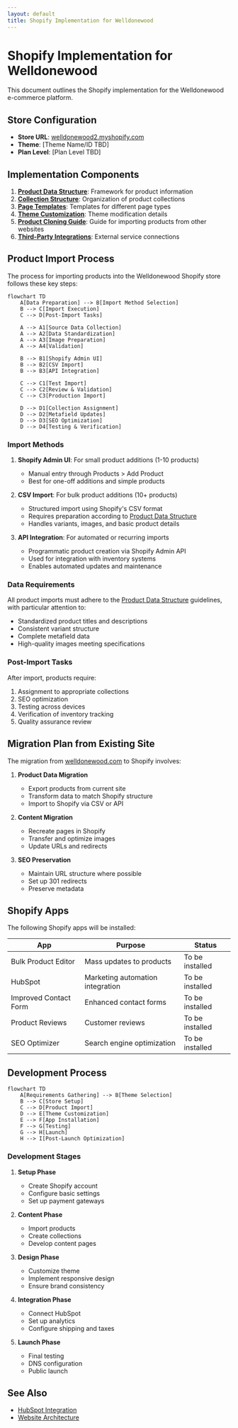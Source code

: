 ```yaml
---
layout: default
title: Shopify Implementation for Welldonewood
---
```


# Shopify Implementation for Welldonewood

This document outlines the Shopify implementation for the Welldonewood e-commerce platform.

## Store Configuration

- **Store URL**: [welldonewood2.myshopify.com](https://welldonewood2.myshopify.com)
- **Theme**: [Theme Name/ID TBD]
- **Plan Level**: [Plan Level TBD]

## Implementation Components

1. **[Product Data Structure](./product-data.md)**: Framework for product information
2. **[Collection Structure](./collections.md)**: Organization of product collections
3. **[Page Templates](./page-templates.md)**: Templates for different page types
4. **[Theme Customization](./theme-customization.md)**: Theme modification details
5. **[Product Cloning Guide](./product-cloning.md)**: Guide for importing products from other websites
6. **[Third-Party Integrations](./integrations.md)**: External service connections

## Product Import Process

The process for importing products into the Welldonewood Shopify store follows these key steps:

```
flowchart TD
    A[Data Preparation] --> B[Import Method Selection]
    B --> C[Import Execution]
    C --> D[Post-Import Tasks]
    
    A --> A1[Source Data Collection]
    A --> A2[Data Standardization]
    A --> A3[Image Preparation]
    A --> A4[Validation]
    
    B --> B1[Shopify Admin UI]
    B --> B2[CSV Import]
    B --> B3[API Integration]
    
    C --> C1[Test Import]
    C --> C2[Review & Validation]
    C --> C3[Production Import]
    
    D --> D1[Collection Assignment]
    D --> D2[Metafield Updates]
    D --> D3[SEO Optimization]
    D --> D4[Testing & Verification]
```

### Import Methods

1. **Shopify Admin UI**: For small product additions (1-10 products)
   - Manual entry through Products > Add Product
   - Best for one-off additions and simple products

2. **CSV Import**: For bulk product additions (10+ products)
   - Structured import using Shopify's CSV format
   - Requires preparation according to [Product Data Structure](./product-data.md)
   - Handles variants, images, and basic product details

3. **API Integration**: For automated or recurring imports
   - Programmatic product creation via Shopify Admin API
   - Used for integration with inventory systems
   - Enables automated updates and maintenance

### Data Requirements

All product imports must adhere to the [Product Data Structure](./product-data.md) guidelines, with particular attention to:

- Standardized product titles and descriptions
- Consistent variant structure
- Complete metafield data
- High-quality images meeting specifications

### Post-Import Tasks

After import, products require:

1. Assignment to appropriate collections
2. SEO optimization
3. Testing across devices
4. Verification of inventory tracking
5. Quality assurance review

## Migration Plan from Existing Site

The migration from [welldonewood.com](https://www.welldonewood.com) to Shopify involves:

1. **Product Data Migration**
   - Export products from current site
   - Transform data to match Shopify structure
   - Import to Shopify via CSV or API

2. **Content Migration**
   - Recreate pages in Shopify
   - Transfer and optimize images
   - Update URLs and redirects

3. **SEO Preservation**
   - Maintain URL structure where possible
   - Set up 301 redirects
   - Preserve metadata

## Shopify Apps

The following Shopify apps will be installed:

| App | Purpose | Status |
|-----|---------|--------|
| Bulk Product Editor | Mass updates to products | To be installed |
| HubSpot | Marketing automation integration | To be installed |
| Improved Contact Form | Enhanced contact forms | To be installed |
| Product Reviews | Customer reviews | To be installed |
| SEO Optimizer | Search engine optimization | To be installed |

## Development Process

```mermaid
flowchart TD
    A[Requirements Gathering] --> B[Theme Selection]
    B --> C[Store Setup]
    C --> D[Product Import]
    D --> E[Theme Customization]
    E --> F[App Installation]
    F --> G[Testing]
    G --> H[Launch]
    H --> I[Post-Launch Optimization]
```

### Development Stages

1. **Setup Phase**
   - Create Shopify account
   - Configure basic settings
   - Set up payment gateways

2. **Content Phase**
   - Import products
   - Create collections
   - Develop content pages

3. **Design Phase**
   - Customize theme
   - Implement responsive design
   - Ensure brand consistency

4. **Integration Phase**
   - Connect HubSpot
   - Set up analytics
   - Configure shipping and taxes

5. **Launch Phase**
   - Final testing
   - DNS configuration
   - Public launch

## See Also

- [HubSpot Integration](../hubspot/README.md)
- [Website Architecture](../architecture/README.md) 